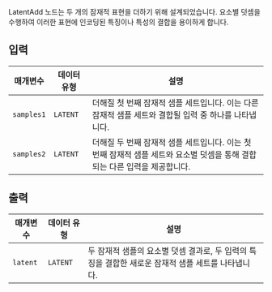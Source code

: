 
LatentAdd 노드는 두 개의 잠재적 표현을 더하기 위해 설계되었습니다. 요소별 덧셈을 수행하여 이러한 표현에 인코딩된 특징이나 특성의 결합을 용이하게 합니다.

## 입력

| 매개변수   | 데이터 유형 | 설명                                                                                                                       |
| ---------- | ----------- | -------------------------------------------------------------------------------------------------------------------------- |
| `samples1` | `LATENT`    | 더해질 첫 번째 잠재적 샘플 세트입니다. 이는 다른 잠재적 샘플 세트와 결합될 입력 중 하나를 나타냅니다.                      |
| `samples2` | `LATENT`    | 더해질 두 번째 잠재적 샘플 세트입니다. 이는 첫 번째 잠재적 샘플 세트와 요소별 덧셈을 통해 결합되는 다른 입력을 제공합니다. |

## 출력

| 매개변수 | 데이터 유형 | 설명                                                                                               |
| -------- | ----------- | -------------------------------------------------------------------------------------------------- |
| `latent` | `LATENT`    | 두 잠재적 샘플의 요소별 덧셈 결과로, 두 입력의 특징을 결합한 새로운 잠재적 샘플 세트를 나타냅니다. |
